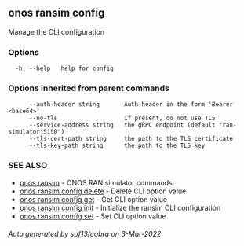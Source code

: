 ## onos ransim config

Manage the CLI configuration

### Options

```
  -h, --help   help for config
```

### Options inherited from parent commands

```
      --auth-header string       Auth header in the form 'Bearer <base64>'
      --no-tls                   if present, do not use TLS
      --service-address string   the gRPC endpoint (default "ran-simulator:5150")
      --tls-cert-path string     the path to the TLS certificate
      --tls-key-path string      the path to the TLS key
```

### SEE ALSO

* [onos ransim](onos_ransim.md)	 - ONOS RAN simulator commands
* [onos ransim config delete](onos_ransim_config_delete.md)	 - Delete CLI option value
* [onos ransim config get](onos_ransim_config_get.md)	 - Get CLI option value
* [onos ransim config init](onos_ransim_config_init.md)	 - Initialize the ransim CLI configuration
* [onos ransim config set](onos_ransim_config_set.md)	 - Set CLI option value

###### Auto generated by spf13/cobra on 3-Mar-2022
